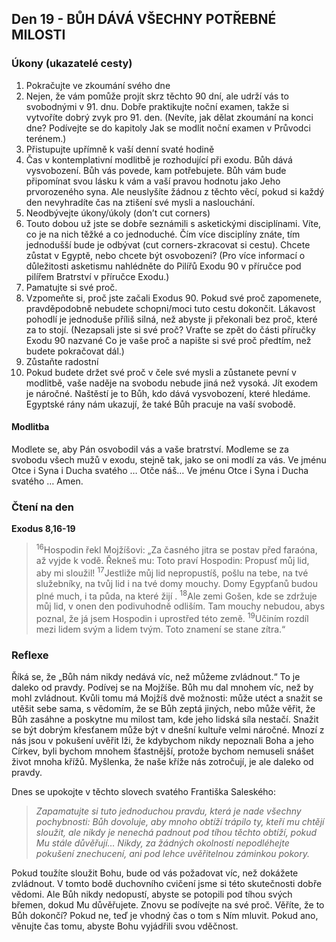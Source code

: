 

## Den 19 - BŮH DÁVÁ VŠECHNY POTŘEBNÉ MILOSTI 
### Úkony (ukazatelé cesty)
1. Pokračujte ve zkoumání svého dne
1. Nejen, že vám pomůže projít skrz těchto 90 dní, ale udrží vás to svobodnými v 91. dnu. Dobře praktikujte noční examen, takže si vytvoříte dobrý zvyk pro 91. den. (Nevíte, jak dělat zkoumání na konci dne? Podívejte se do kapitoly Jak se modlit noční examen v Průvodci terénem.)
2. Přistupujte upřímně k vaší denní svaté hodině
1. Čas v kontemplativní modlitbě je rozhodující při exodu. Bůh dává vysvobození. Bůh vás povede, kam potřebujete. Bůh vám bude připomínat svou lásku k vám a vaší pravou hodnotu jako Jeho prvorozeného syna. Ale neuslyšíte žádnou z těchto věcí, pokud si každý den nevyhradíte čas na ztišení své mysli a naslouchání.
3. Neodbývejte úkony/úkoly (don’t cut corners)
1. Touto dobou už jste se dobře seznámili s asketickými disciplínami. Víte, co je na nich těžké a co jednoduché. Čím více disciplíny znáte, tím jednodušší bude je odbývat (cut corners-zkracovat si cestu). Chcete zůstat v Egyptě, nebo chcete být osvobozeni? (Pro více informací o důležitosti asketismu nahlédněte do Pilířů Exodu 90 v příručce pod pilířem Bratrství v příručce Exodu.)
4. Pamatujte si své proč.
1. Vzpomeňte si, proč jste začali Exodus 90. Pokud své proč zapomenete, pravděpodobně nebudete schopni/moci tuto cestu dokončit. Lákavost pohodlí je jednoduše příliš silná, než abyste ji překonali bez proč, které za to stojí. (Nezapsali jste si své proč? Vraťte se zpět do části příručky Exodu 90 nazvané Co je vaše proč a napište si své proč předtím, než budete pokračovat dál.)
5. Zůstaňte radostní
1. Pokud budete držet své proč v čele své mysli a zůstanete pevní v modlitbě, vaše naděje na svobodu nebude jiná než vysoká. Jít exodem je náročné. Naštěstí je to Bůh, kdo dává vysvobození, které hledáme. Egyptské rány nám ukazují, že také Bůh pracuje na vaší svobodě.

#### Modlitba
Modlete se, aby Pán osvobodil vás a vaše bratrství.
Modleme se za svobodu všech mužů v exodu, stejně tak, jako se oni modlí za vás.
Ve jménu Otce i Syna i Ducha svatého … Otče náš… Ve jménu Otce i Syna i Ducha svatého … Amen.
### Čtení na den
**Exodus 8,16-19** 
 
> <sup>16</sup>Hospodin řekl Mojžíšovi: „Za časného jitra se postav před faraóna, až vyjde k vodě. Řekneš mu: Toto praví Hospodin: Propusť můj lid, aby mi sloužil!
> <sup>17</sup>Jestliže můj lid nepropustíš, pošlu na tebe, na tvé služebníky, na tvůj lid i na tvé domy mouchy. Domy Egypťanů budou plné much, i ta půda, na které žijí .
> <sup>18</sup>Ale zemi Gošen, kde se zdržuje můj lid, v onen den podivuhodně odliším. Tam mouchy nebudou, abys poznal, že já jsem Hospodin i uprostřed této země.
> <sup>19</sup>Učiním rozdíl mezi lidem svým a lidem tvým. Toto znamení se stane zítra.“
  

### Reflexe

Říká se, že „Bůh nám nikdy nedává víc, než můžeme zvládnout.“ To je daleko od pravdy. Podívej se na Mojžíše.
Bůh mu dal mnohem víc, než by mohl zvládnout. Kvůli tomu má Mojžíš dvě možnosti: může utéct a snažit se utěšit
sebe sama, s vědomím, že se Bůh zeptá jiných, nebo může věřit, že Bůh zasáhne a poskytne mu milost tam, kde
jeho lidská síla nestačí.
Snažit se být dobrým křesťanem může být v dnešní kultuře velmi náročné. Mnozí z nás jsou v pokušení uvěřit lži,
že kdybychom nikdy nepoznali Boha a jeho Církev, byli bychom mnohem šťastnější, protože bychom nemuseli
snášet život mnoha křížů. Myšlenka, že naše kříže nás zotročují, je ale daleko od pravdy.


  Dnes se upokojte v těchto slovech svatého Františka Saleského:
> *Zapamatujte si tuto jednoduchou pravdu, která je nade všechny pochybnosti: Bůh dovoluje, aby mnoho obtíží trápilo ty, kteří mu chtějí sloužit, ale nikdy je nenechá padnout pod tíhou těchto obtíží, pokud Mu stále důvěřují… Nikdy, za žádných okolností nepodléhejte pokušení znechucení, ani pod lehce uvěřitelnou záminkou pokory.*




Pokud toužíte sloužit Bohu, bude od vás požadovat víc, než dokážete zvládnout. V tomto bodě duchovního cvičení
jsme si této skutečnosti dobře vědomi. Ale Bůh nikdy nedopustí, abyste se potopili pod tíhou svých břemen, dokud
Mu důvěřujete. Znovu se podívejte na své proč. Věříte, že to Bůh dokončí? Pokud ne, teď je vhodný čas o tom
s Ním mluvit. Pokud ano, věnujte čas tomu, abyste Bohu vyjádřili svou vděčnost.

